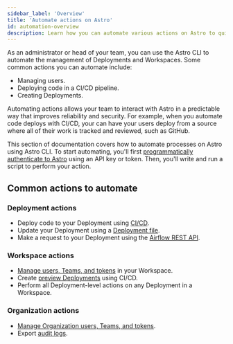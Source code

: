 ```yaml
---
sidebar_label: 'Overview'
title: 'Automate actions on Astro'
id: automation-overview
description: Learn how you can automate various actions on Astro to quickly build and manage your data ecosystem. 
---
```


As an administrator or head of your team, you can use the Astro CLI to automate the management of Deployments and Workspaces. Some common actions you can automate include:

- Managing users.
- Deploying code in a CI/CD pipeline.
- Creating Deployments.

Automating actions allows your team to interact with Astro in a predictable way that improves reliability and security. For example, when you automate code deploys with CI/CD, your can have your users deploy from a source where all of their work is tracked and reviewed, such as GitHub.

This section of documentation covers how to automate processes on Astro using Astro CLI. To start automating, you'll first [programmatically authenticate to Astro](automation-authentication.md) using an API key or token. Then, you'll write and run a script to perform your action.

## Common actions to automate

### Deployment actions

- Deploy code to your Deployment using [CI/CD](set-up-ci-cd.md).
- Update your Deployment using a [Deployment file](manage-deployments-as-code.md).  
- Make a request to your Deployment using the [Airflow REST API](airflow-api.md). 

### Workspace actions

- [Manage users, Teams, and tokens](cli/astro-workspace-list.md) in your Workspace.
- Create [preview Deployments](ci-cd-templates/github-actions.md#deployment-preview-templates) using CI/CD. 
- Perform all Deployment-level actions on any Deployment in a Workspace. 

### Organization actions

- [Manage Organization users, Teams, and tokens](cli/astro-organization-list.md).
- Export [audit logs](audit-logs.md#export-audit-logs). 
